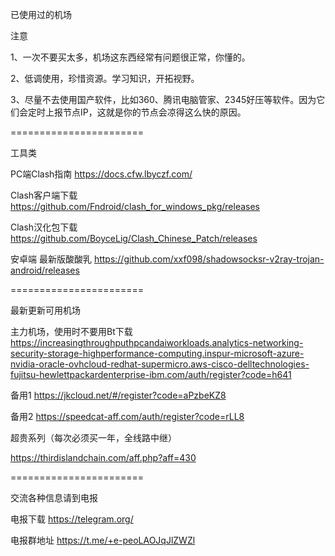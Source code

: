 已使用过的机场

注意

1、一次不要买太多，机场这东西经常有问题很正常，你懂的。

2、低调使用，珍惜资源。学习知识，开拓视野。

3、尽量不去使用国产软件，比如360、腾讯电脑管家、2345好压等软件。因为它们会定时上报节点IP，这就是你的节点会凉得这么快的原因。

=======================

工具类


PC端Clash指南
https://docs.cfw.lbyczf.com/


Clash客户端下载
https://github.com/Fndroid/clash_for_windows_pkg/releases


Clash汉化包下载
https://github.com/BoyceLig/Clash_Chinese_Patch/releases


安卓端 最新版酸酸乳
https://github.com/xxf098/shadowsocksr-v2ray-trojan-android/releases





=======================

最新更新可用机场


主力机场，使用时不要用Bt下载
https://increasingthroughputhpcandaiworkloads.analytics-networking-security-storage-highperformance-computing.inspur-microsoft-azure-nvidia-oracle-ovhcloud-redhat-supermicro.aws-cisco-delltechnologies-fujitsu-hewlettpackardenterprise-ibm.com/auth/register?code=h641


备用1
https://jkcloud.net/#/register?code=aPzbeKZ8


备用2
https://speedcat-aff.com/auth/register?code=rLL8


超贵系列（每次必须买一年，全线路中继）


https://thirdislandchain.com/aff.php?aff=430



=======================

交流各种信息请到电报


电报下载
https://telegram.org/


电报群地址
https://t.me/+e-peoLAOJqJlZWZl



